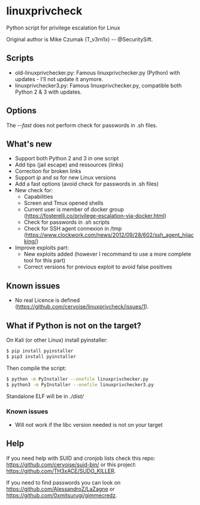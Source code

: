 # linuxprivcheck
Python script for privilege escalation for Linux

Original author is Mike Czumak (T_v3rn1x) -- @SecuritySift.

## Scripts

* old-linuxprivchecker.py: Famous linuxprivchecker.py (Python) with updates - I'll not update it anymore.
* linuxprivchecker3.py: Famous linuxprivchecker.py, compatible both Python 2 & 3 with updates.

## Options

The *--fast* does not perform check for passwords in .sh files.

## What's new

 * Support both Python 2 and 3 in one script 
 * Add tips (jail escape) and ressources (links)
 * Correction for broken links
 * Support *ip* and *ss* for new Linux versions
 * Add a fast options (avoid check for passwords in .sh files)
 * New check for:
   * Capabilities
   * Screen and Tmux opened shells
   * Current user is member of docker group (https://fosterelli.co/privilege-escalation-via-docker.html)
   * Check for passwords in .sh scripts
   * Check for SSH agent connexion in /tmp (https://www.clockwork.com/news/2012/09/28/602/ssh_agent_hijacking/)
 * Improve exploits part:
   * New exploits added (however I recommand to use a more complete tool for this part)
   * Correct versions for previous exploit to avoid false positives

## Known issues
* No real Licence is defined (https://github.com/cervoise/linuxprivcheck/issues/1).

## What if Python is not on the target?

On Kali (or other Linux) install pyinstaller:

```bash
$ pip install pyinstaller
$ pip3 install pyinstaller
```

Then compile the script:

```bash
$ python -m PyInstaller --onefile linuxprivchecker.py
$ python3 -m PyInstaller --onefile linuxprivchecker3.py
```

Standalone ELF will be in *./dist/*

### Known issues
 * Will not work if the libc version needed is not on your target 

## Help

If you need help with SUID and cronjob lists check this repo: https://github.com/cervoise/suid-bin/ or this project: https://github.com/TH3xACE/SUDO_KILLER.

If you need to find passwords you can look on https://github.com/AlessandroZ/LaZagne or https://github.com/0xmitsurugi/gimmecredz.
